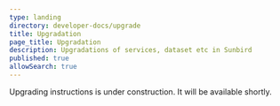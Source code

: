 ```yaml
---
type: landing
directory: developer-docs/upgrade
title: Upgradation
page_title: Upgradation
description: Upgradations of services, dataset etc in Sunbird
published: true
allowSearch: true
---
```

Upgrading instructions is under construction. It will be available shortly.
